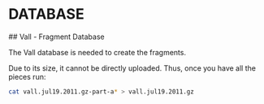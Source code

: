 # DATABASE

## Vall - Fragment Database

The Vall database is needed to create the fragments.  

Due to its size, it cannot be directly uploaded. Thus, once you have all the pieces run:  

```bash
cat vall.jul19.2011.gz-part-a* > vall.jul19.2011.gz
```